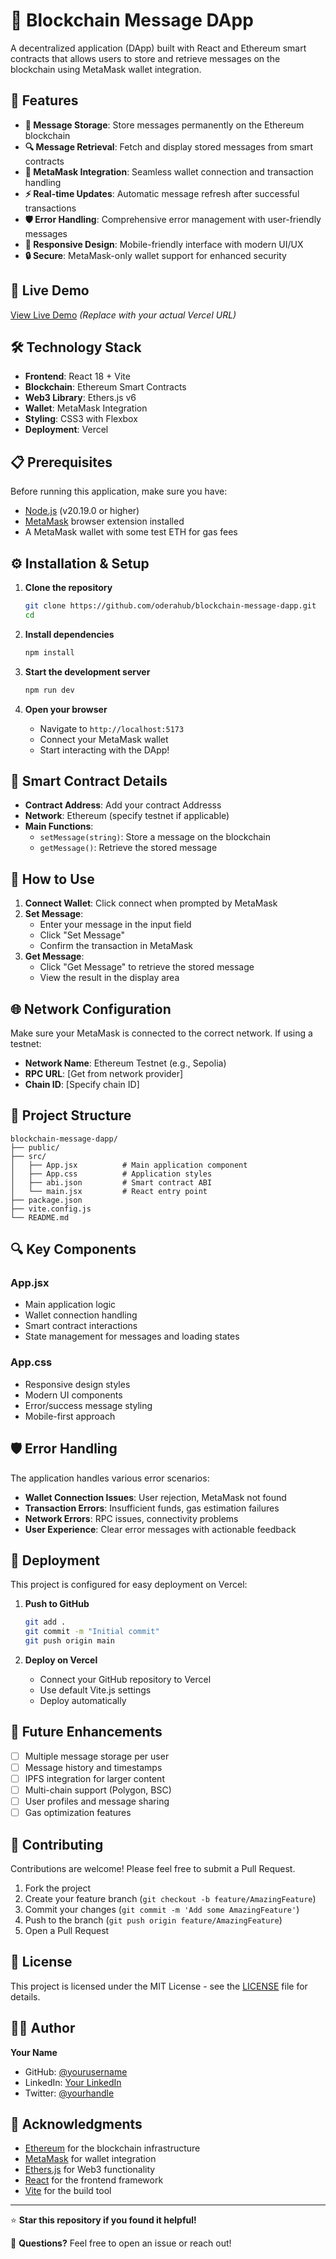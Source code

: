 # 🔗 Blockchain Message DApp

A decentralized application (DApp) built with React and Ethereum smart contracts that allows users to store and retrieve messages on the blockchain using MetaMask wallet integration.

## 🌟 Features

- **📝 Message Storage**: Store messages permanently on the Ethereum blockchain
- **🔍 Message Retrieval**: Fetch and display stored messages from smart contracts
- **🦊 MetaMask Integration**: Seamless wallet connection and transaction handling
- **⚡ Real-time Updates**: Automatic message refresh after successful transactions
- **🛡️ Error Handling**: Comprehensive error management with user-friendly messages
- **📱 Responsive Design**: Mobile-friendly interface with modern UI/UX
- **🔒 Secure**: MetaMask-only wallet support for enhanced security

## 🚀 Live Demo

[View Live Demo](https://blockchain-message-dapp.vercel.app/) _(Replace with your actual Vercel URL)_

## 🛠️ Technology Stack

- **Frontend**: React 18 + Vite
- **Blockchain**: Ethereum Smart Contracts
- **Web3 Library**: Ethers.js v6
- **Wallet**: MetaMask Integration
- **Styling**: CSS3 with Flexbox
- **Deployment**: Vercel

## 📋 Prerequisites

Before running this application, make sure you have:

- [Node.js](https://nodejs.org/) (v20.19.0 or higher)
- [MetaMask](https://metamask.io/) browser extension installed
- A MetaMask wallet with some test ETH for gas fees

## ⚙️ Installation & Setup

1. **Clone the repository**

   ```bash
   git clone https://github.com/oderahub/blockchain-message-dapp.git
   cd
   ```

2. **Install dependencies**

   ```bash
   npm install
   ```

3. **Start the development server**

   ```bash
   npm run dev
   ```

4. **Open your browser**
   - Navigate to `http://localhost:5173`
   - Connect your MetaMask wallet
   - Start interacting with the DApp!

## 🔧 Smart Contract Details

- **Contract Address**: Add your contract Addresss
- **Network**: Ethereum (specify testnet if applicable)
- **Main Functions**:
  - `setMessage(string)`: Store a message on the blockchain
  - `getMessage()`: Retrieve the stored message

## 📱 How to Use

1. **Connect Wallet**: Click connect when prompted by MetaMask
2. **Set Message**:
   - Enter your message in the input field
   - Click "Set Message"
   - Confirm the transaction in MetaMask
3. **Get Message**:
   - Click "Get Message" to retrieve the stored message
   - View the result in the display area

## 🌐 Network Configuration

Make sure your MetaMask is connected to the correct network. If using a testnet:

- **Network Name**: Ethereum Testnet (e.g., Sepolia)
- **RPC URL**: [Get from network provider]
- **Chain ID**: [Specify chain ID]

## 📂 Project Structure

```
blockchain-message-dapp/
├── public/
├── src/
│   ├── App.jsx          # Main application component
│   ├── App.css          # Application styles
│   ├── abi.json         # Smart contract ABI
│   └── main.jsx         # React entry point
├── package.json
├── vite.config.js
└── README.md
```

## 🔍 Key Components

### App.jsx

- Main application logic
- Wallet connection handling
- Smart contract interactions
- State management for messages and loading states

### App.css

- Responsive design styles
- Modern UI components
- Error/success message styling
- Mobile-first approach

## 🛡️ Error Handling

The application handles various error scenarios:

- **Wallet Connection Issues**: User rejection, MetaMask not found
- **Transaction Errors**: Insufficient funds, gas estimation failures
- **Network Errors**: RPC issues, connectivity problems
- **User Experience**: Clear error messages with actionable feedback

## 🚀 Deployment

This project is configured for easy deployment on Vercel:

1. **Push to GitHub**

   ```bash
   git add .
   git commit -m "Initial commit"
   git push origin main
   ```

2. **Deploy on Vercel**
   - Connect your GitHub repository to Vercel
   - Use default Vite.js settings
   - Deploy automatically

## 🔮 Future Enhancements

- [ ] Multiple message storage per user
- [ ] Message history and timestamps
- [ ] IPFS integration for larger content
- [ ] Multi-chain support (Polygon, BSC)
- [ ] User profiles and message sharing
- [ ] Gas optimization features

## 🤝 Contributing

Contributions are welcome! Please feel free to submit a Pull Request.

1. Fork the project
2. Create your feature branch (`git checkout -b feature/AmazingFeature`)
3. Commit your changes (`git commit -m 'Add some AmazingFeature'`)
4. Push to the branch (`git push origin feature/AmazingFeature`)
5. Open a Pull Request

## 📄 License

This project is licensed under the MIT License - see the [LICENSE](LICENSE) file for details.

## 👨‍💻 Author

**Your Name**

- GitHub: [@yourusername](https://github.com/yourusername)
- LinkedIn: [Your LinkedIn](https://linkedin.com/in/yourprofile)
- Twitter: [@yourhandle](https://twitter.com/yourhandle)

## 🙏 Acknowledgments

- [Ethereum](https://ethereum.org/) for the blockchain infrastructure
- [MetaMask](https://metamask.io/) for wallet integration
- [Ethers.js](https://docs.ethers.io/) for Web3 functionality
- [React](https://reactjs.org/) for the frontend framework
- [Vite](https://vitejs.dev/) for the build tool

---

⭐ **Star this repository if you found it helpful!**

📧 **Questions?** Feel free to open an issue or reach out!

